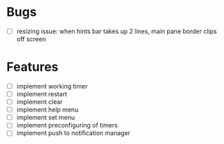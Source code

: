 # Bugs
- [ ] resizing issue: when hints bar takes up 2 lines, main pane border clips off screen

# Features
- [ ] implement working timer
- [ ] implement restart
- [ ] implement clear
- [ ] implement help menu
- [ ] implement set menu
- [ ] implement preconfiguring of  timers
- [ ] implement push to notification manager
